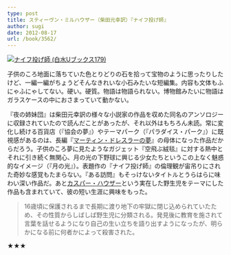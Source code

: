 ```yaml
---
type: post
title: スティーヴン・ミルハウザー（柴田元幸訳）『ナイフ投げ師』
author: sugi
date: 2012-08-17
url: /book/3562/
---
```

<a href="http://www.amazon.co.jp/exec/obidos/ASIN/4560071799/chezsugi-22/ref=nosim/" onclick="_gaq.push(['_trackEvent', 'outbound-article', 'http://www.amazon.co.jp/exec/obidos/ASIN/4560071799/chezsugi-22/ref=nosim/', '']);" name="amazletlink" target="_blank"><img src="http://i0.wp.com/ecx.images-amazon.com/images/I/41ViNa3b2hL._SL160_.jpg?w=660" alt="ナイフ投げ師 (白水Uブックス179)" class="alignleft"  data-recalc-dims="1" /></a>

子供のころ地面に落ちていた色とりどりの石を拾って宝物のように思ったりしたけど、一編一編がちょうどそんなきれいな小石みたいな短編集。内容も文体もふにゃふにゃしてない。硬い。硬質。物語は物語られない。博物館みたいに物語はガラスケースの中におさまっていて動かない。

『夜の姉妹団』は柴田元幸訳の様々な小説家の作品を収めた同名のアンソロジーに収録されていたので読んだことがあったが、それ以外はもちろん未読。常に変化し続ける百貨店（『協会の夢』）やテーマパーク（『パラダイス・パーク』）に既視感があるのは、長編『<a href="http://asharpminor.com/book-20080921" onclick="_gaq.push(['_trackEvent', 'outbound-article', 'http://asharpminor.com/book-20080921', 'マーティン・ドレスラーの夢']);" title="スティーヴン・ミルハウザー（柴田元幸訳）『マーティン・ドレスラーの夢』">マーティン・ドレスラーの夢</a>』の母体になった作品だからだろう。子供のころ夢に見たようなガジェット『空飛ぶ絨毯』に対する熱中とそれに引き続く無関心、月の光の下野球に興じる少女たちというこの上なく魅惑的なイメージ（『月の光』）。表題作の『ナイフ投げ師』の倫理観が宙吊りにされた奇妙な感覚もたまらない。『ある訪問』もそっけないタイトルとうらはらに味わい深い作品だ。あと<a href="http://ja.m.wikipedia.org/wiki/カスパー・ハウザー" onclick="_gaq.push(['_trackEvent', 'outbound-article', 'http://ja.m.wikipedia.org/wiki/カスパー・ハウザー', 'カスパー・ハウザー']);" >カスパー・ハウザー</a>という実在した野生児をテーマにした作品も含まれていて、彼の短い生涯に興味をもった。

> 16歳頃に保護されるまで長期に渡り地下の牢獄に閉じ込められていたため、その性質からしばしば野生児に分類される。発見後に教育を施されて言葉を話せるようになり自己の生い立ちを語り出すようになったが、明らかになる前に何者かによって殺害された。

★★★
